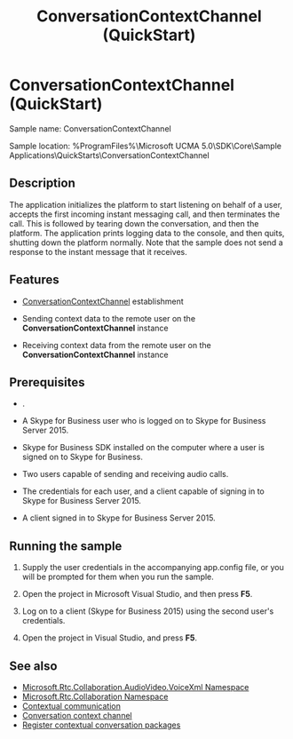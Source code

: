 ﻿---
title: ConversationContextChannel (QuickStart)
TOCTitle: ConversationContextChannel (QuickStart)
ms:assetid: 629b6197-eb45-4810-99fe-66bd44881d21
ms:mtpsurl: https://msdn.microsoft.com/en-us/library/Dn454821(v=office.16)
ms:contentKeyID: 65240094
ms.date: 07/27/2015
mtps_version: v=office.16
---

# ConversationContextChannel (QuickStart)




Sample name: ConversationContextChannel

Sample location: %ProgramFiles%\\Microsoft UCMA 5.0\\SDK\\Core\\Sample Applications\\QuickStarts\\ConversationContextChannel

## Description

The application initializes the platform to start listening on behalf of a user, accepts the first incoming instant messaging call, and then terminates the call. This is followed by tearing down the conversation, and then the platform. The application prints logging data to the console, and then quits, shutting down the platform normally. Note that the sample does not send a response to the instant message that it receives.

## Features

  - [ConversationContextChannel](https://msdn.microsoft.com/en-us/library/hh161849\(v=office.16\)) establishment

  - Sending context data to the remote user on the **ConversationContextChannel** instance

  - Receiving context data from the remote user on the **ConversationContextChannel** instance

## Prerequisites

  - .

  - A Skype for Business user who is logged on to Skype for Business Server 2015.

  - Skype for Business SDK installed on the computer where a user is signed on to Skype for Business.

  - Two users capable of sending and receiving audio calls.

  - The credentials for each user, and a client capable of signing in to Skype for Business Server 2015.

  - A client signed in to Skype for Business Server 2015.

## Running the sample

1.  Supply the user credentials in the accompanying app.config file, or you will be prompted for them when you run the sample.

2.  Open the project in Microsoft Visual Studio, and then press **F5**.

3.  Log on to a client (Skype for Business 2015) using the second user's credentials.

4.  Open the project in Visual Studio, and press **F5**.


## See also

- [Microsoft.Rtc.Collaboration.AudioVideo.VoiceXml Namespace](https://docs.microsoft.com/dotnet/api/microsoft.rtc.collaboration.audiovideo.voicexml?view=ucma-voice)
- [Microsoft.Rtc.Collaboration Namespace](https://docs.microsoft.com/dotnet/api/microsoft.rtc.collaboration?view=ucma-api-5.0)
- [Contextual communication](contextual-communication.md)
- [Conversation context channel](conversation-context-channel.md)
- [Register contextual conversation packages](https://docs.microsoft.com/lync/desktop/register-contextual-conversation-packages)

